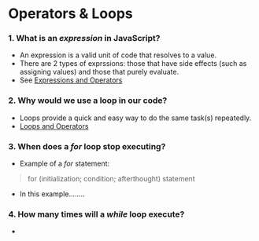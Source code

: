# Operators & Loops

### 1. What is an *expression* in JavaScript?
- An expression is a valid unit of code that resolves to a value.
- There are 2 types of exprssions: those that have side effects (such as assigning values) and those that purely evaluate.
- See [Expressions and Operators](https://developer.mozilla.org/en-US/docs/Web/JavaScript/Guide/Expressions_and_operators#comparison_operators)

### 2. Why would we use a loop in our code?
- Loops provide a quick and easy way to do the same task(s) repeatedly.
- [Loops and Operators](https://developer.mozilla.org/en-US/docs/Web/JavaScript/Guide/Loops_and_iteration#while_statement)

### 3. When does a *for* loop stop executing?
- Example of a *for* statement:
 >for (initialization; condition; afterthought)
 statement
 - In this example........


### 4. How many times will a *while* loop execute?
- 

